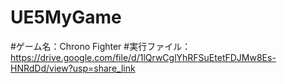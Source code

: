 # UE5MyGame

#ゲーム名：Chrono Fighter
#実行ファイル：https://drive.google.com/file/d/1lQrwCglYhRFSuEtetFDJMw8Es-HNRdDd/view?usp=share_link
